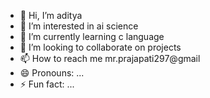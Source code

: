 - 👋 Hi, I’m aditya
- 👀 I’m interested in ai science
- 🌱 I’m currently learning c language
- 💞️ I’m looking to collaborate on projects
- 📫 How to reach me mr.prajapati297@gmail 
- 😄 Pronouns: ...
- ⚡ Fun fact: ...

<!---
Svshsjs/Svshsjs is a ✨ special ✨ repository because its `README.md` (this file) appears on your GitHub profile.
You can click the Preview link to take a look at your changes.
--->
